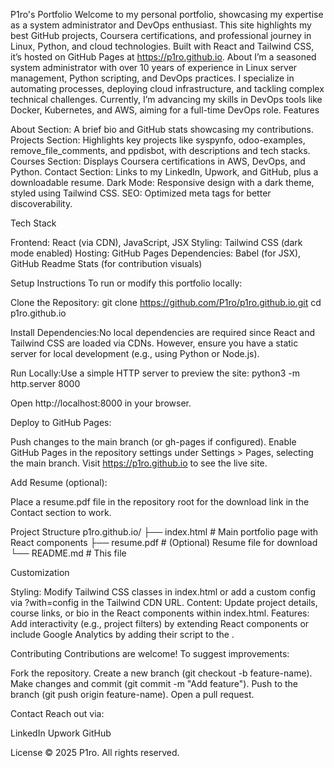 P1ro's Portfolio
Welcome to my personal portfolio, showcasing my expertise as a system administrator and DevOps enthusiast. This site highlights my best GitHub projects, Coursera certifications, and professional journey in Linux, Python, and cloud technologies. Built with React and Tailwind CSS, it’s hosted on GitHub Pages at https://p1ro.github.io.
About
I’m a seasoned system administrator with over 10 years of experience in Linux server management, Python scripting, and DevOps practices. I specialize in automating processes, deploying cloud infrastructure, and tackling complex technical challenges. Currently, I’m advancing my skills in DevOps tools like Docker, Kubernetes, and AWS, aiming for a full-time DevOps role.
Features

About Section: A brief bio and GitHub stats showcasing my contributions.
Projects Section: Highlights key projects like syspynfo, odoo-examples, remove_file_comments, and ppdisbot, with descriptions and tech stacks.
Courses Section: Displays Coursera certifications in AWS, DevOps, and Python.
Contact Section: Links to my LinkedIn, Upwork, and GitHub, plus a downloadable resume.
Dark Mode: Responsive design with a dark theme, styled using Tailwind CSS.
SEO: Optimized meta tags for better discoverability.

Tech Stack

Frontend: React (via CDN), JavaScript, JSX
Styling: Tailwind CSS (dark mode enabled)
Hosting: GitHub Pages
Dependencies: Babel (for JSX), GitHub Readme Stats (for contribution visuals)

Setup Instructions
To run or modify this portfolio locally:

Clone the Repository:
git clone https://github.com/P1ro/p1ro.github.io.git
cd p1ro.github.io


Install Dependencies:No local dependencies are required since React and Tailwind CSS are loaded via CDNs. However, ensure you have a static server for local development (e.g., using Python or Node.js).

Run Locally:Use a simple HTTP server to preview the site:
python3 -m http.server 8000

Open http://localhost:8000 in your browser.

Deploy to GitHub Pages:

Push changes to the main branch (or gh-pages if configured).
Enable GitHub Pages in the repository settings under Settings > Pages, selecting the main branch.
Visit https://p1ro.github.io to see the live site.


Add Resume (optional):

Place a resume.pdf file in the repository root for the download link in the Contact section to work.



Project Structure
p1ro.github.io/
├── index.html        # Main portfolio page with React components
├── resume.pdf        # (Optional) Resume file for download
└── README.md         # This file

Customization

Styling: Modify Tailwind CSS classes in index.html or add a custom config via ?with=config in the Tailwind CDN URL.
Content: Update project details, course links, or bio in the React components within index.html.
Features: Add interactivity (e.g., project filters) by extending React components or include Google Analytics by adding their script to the <head>.

Contributing
Contributions are welcome! To suggest improvements:

Fork the repository.
Create a new branch (git checkout -b feature-name).
Make changes and commit (git commit -m "Add feature").
Push to the branch (git push origin feature-name).
Open a pull request.

Contact
Reach out via:

LinkedIn
Upwork
GitHub

License
© 2025 P1ro. All rights reserved.